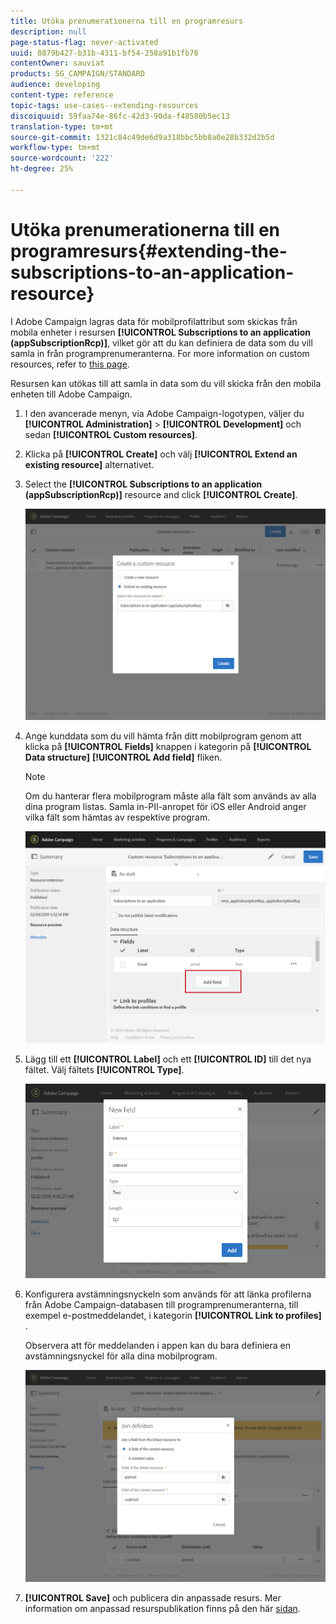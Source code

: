 ```yaml
---
title: Utöka prenumerationerna till en programresurs
description: null
page-status-flag: never-activated
uuid: 8879b427-b31b-4311-bf54-258a91b1fb78
contentOwner: sauviat
products: SG_CAMPAIGN/STANDARD
audience: developing
content-type: reference
topic-tags: use-cases--extending-resources
discoiquuid: 59faa74e-86fc-42d3-90da-f48580b5ec13
translation-type: tm+mt
source-git-commit: 1321c84c49de6d9a318bbc5bb8a0e28b332d2b5d
workflow-type: tm+mt
source-wordcount: '222'
ht-degree: 25%

---
```



# Utöka prenumerationerna till en programresurs{#extending-the-subscriptions-to-an-application-resource}

I Adobe Campaign lagras data för mobilprofilattribut som skickas från mobila enheter i resursen **[!UICONTROL Subscriptions to an application (appSubscriptionRcp)]**, vilket gör att du kan definiera de data som du vill samla in från programprenumeranterna. For more information on custom resources, refer to [this page](../../developing/using/key-steps-to-add-a-resource.md).

Resursen kan utökas till att samla in data som du vill skicka från den mobila enheten till Adobe Campaign.

1. I den avancerade menyn, via Adobe Campaign-logotypen, väljer du **[!UICONTROL Administration]** > **[!UICONTROL Development]** och sedan **[!UICONTROL Custom resources]**.
1. Klicka på **[!UICONTROL Create]** och välj **[!UICONTROL Extend an existing resource]** alternativet.
1. Select the **[!UICONTROL Subscriptions to an application (appSubscriptionRcp)]** resource and click **[!UICONTROL Create]**.

   ![](assets/in_app_personal_data_4.png)

1. Ange kunddata som du vill hämta från ditt mobilprogram genom att klicka på **[!UICONTROL Fields]** knappen i kategorin på **[!UICONTROL Data structure]** **[!UICONTROL Add field]** fliken.

   >[!NOTE]
   >
   >Om du hanterar flera mobilprogram måste alla fält som används av alla dina program listas. Samla in-PII-anropet för iOS eller Android anger vilka fält som hämtas av respektive program.

   ![](assets/in_app_personal_data.png)

1. Lägg till ett **[!UICONTROL Label]** och ett **[!UICONTROL ID]** till det nya fältet. Välj fältets **[!UICONTROL Type]**.

   ![](assets/schema_extension_uc9.png)

1. Konfigurera avstämningsnyckeln som används för att länka profilerna från Adobe Campaign-databasen till programprenumeranterna, till exempel e-postmeddelandet, i kategorin **[!UICONTROL Link to profiles]** .

   Observera att för meddelanden i appen kan du bara definiera en avstämningsnyckel för alla dina mobilprogram.

   ![](assets/in_app_personal_data_3.png)

1. **[!UICONTROL Save]** och publicera din anpassade resurs. Mer information om anpassad resurspublikation finns på den här [sidan](../../developing/using/updating-the-database-structure.md#publishing-a-custom-resource).

